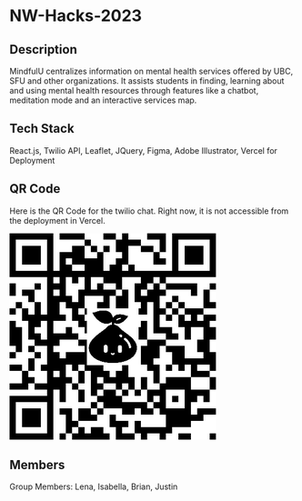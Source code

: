 # NW-Hacks-2023

## Description
MindfulU centralizes information on mental health services offered by UBC, SFU and other organizations. It assists students in finding, learning about and using mental health resources through features like a chatbot, meditation mode and an interactive services map. 

## Tech Stack
React.js, Twilio API, Leaflet, JQuery, Figma, Adobe Illustrator, Vercel for Deployment

## QR Code
Here is the QR Code for the twilio chat. Right now, it is not accessible from the deployment in Vercel.

![](src/assets/qr.png)

## Members
Group Members: Lena, Isabella, Brian, Justin

